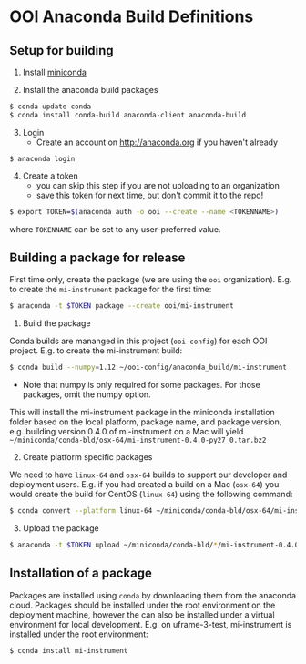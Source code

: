 # OOI Anaconda Build Definitions

## Setup for building

1. Install [miniconda](http://conda.pydata.org/miniconda.html)
    
2. Install the anaconda build packages

```bash
$ conda update conda
$ conda install conda-build anaconda-client anaconda-build
```
    
3. Login
    * Create an account on http://anaconda.org if you haven't already
    
`$ anaconda login`

4. Create a token
    * you can skip this step if you are not uploading to an organization
    * save this token for next time, but don't commit it to the repo!
    
```bash
$ export TOKEN=$(anaconda auth -o ooi --create --name <TOKENNAME>)
```

where `TOKENNAME` can be set to any user-preferred value.

## Building a package for release

First time only, create the package (we are using the `ooi` organization). E.g. to create the `mi-instrument` package for 
the first time:

```bash
$ anaconda -t $TOKEN package --create ooi/mi-instrument
```

1. Build the package

Conda builds are mananged in this project (`ooi-config`) for each OOI project. E.g. to create the mi-instrument build:

```bash
$ conda build --numpy=1.12 ~/ooi-config/anaconda_build/mi-instrument
```

* Note that numpy is only required for some packages. For those packages, omit the numpy option.

This will install the mi-instrument package in the miniconda installation folder based on the local platform, package name,
and package version, e.g. building version 0.4.0 of mi-instrument on a Mac will yield 
`~/miniconda/conda-bld/osx-64/mi-instrument-0.4.0-py27_0.tar.bz2`

2. Create platform specific packages

We need to have `linux-64` and `osx-64` builds to support our developer and deployment users. E.g. if you had created a 
build on a Mac (`osx-64`) you would create the build for CentOS (`linux-64`) using the following command:

```bash
$ conda convert --platform linux-64 ~/miniconda/conda-bld/osx-64/mi-instrument* -o ~/miniconda/conda-bld
```

3. Upload the package

```bash
$ anaconda -t $TOKEN upload ~/miniconda/conda-bld/*/mi-instrument-0.4.0-py27_0.tar.bz2
```

## Installation of a package

Packages are installed using `conda` by downloading them from the anaconda cloud. Packages should be installed under 
the root environment on the deployment machine, however the can also be installed under a virtual environment for
local development. E.g. on uframe-3-test, mi-instrument is installed under the root environment:

```bash
$ conda install mi-instrument
```
